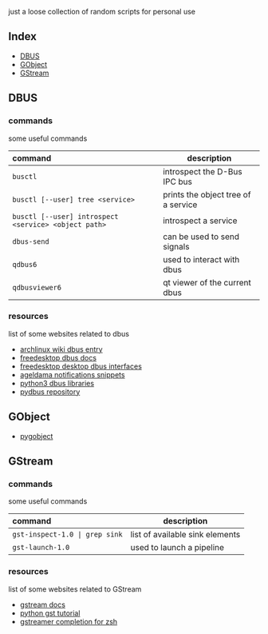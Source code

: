 just a loose collection of random scripts for personal use

## Index

+ [DBUS](#dbus)
+ [GObject](#gobject)
+ [GStream](#gstream)

## DBUS

### commands

some useful commands

| command | description |
| :------ | ----------- |
| `busctl` | introspect the D-Bus IPC bus |
| `busctl [--user] tree <service>` | prints the object tree of a service |
| `busctl [--user] introspect <service> <object path>` | introspect a service |
| `dbus-send` |  can be used to send signals |
| `qdbus6` | used to interact with dbus |
| `qdbusviewer6` | qt viewer of the current dbus |

### resources

list of some websites related to dbus

+ [archlinux wiki dbus entry](https://wiki.archlinux.org/title/D-Bus)
+ [freedesktop dbus docs](https://freedesktop.org/wiki/Software/dbus)
+ [freedesktop desktop dbus interfaces](https://flatpak.github.io/xdg-desktop-portal/docs/doc-org.freedesktop.impl.portal.ScreenCast.html)
+ [ageldama notifications snippets](https://gist.github.com/ageldama/d01c67208249c1f6980e894125042973)
+ [python3 dbus libraries](https://stackoverflow.com/questions/66916580/how-to-choose-and-use-a-python3-dbus-library-to-replace-a-dbus-send-call)
+ [pydbus repository](https://github.com/LEW21/pydbus)

## GObject

+ [pygobject](https://pygobject.gnome.org/)

## GStream

### commands

some useful commands

| command | description |
| :------ | ----------- |
| `gst-inspect-1.0 \| grep sink` | list of available sink elements |
| `gst-launch-1.0` | used to launch a pipeline |

### resources

list of some websites related to GStream

+ [gstream docs](https://gstreamer.freedesktop.org/documentation/?gi-language=python#GstPipeline)
+ [python gst tutorial](https://github.com/gkralik/python-gst-tutorial)
+ [gstreamer completion for zsh](https://github.com/CraigCarey/gstreamer-tab)
